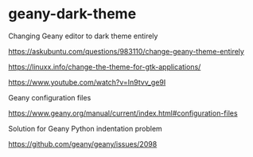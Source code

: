 # geany-dark-theme

Changing Geany editor to dark theme entirely

https://askubuntu.com/questions/983110/change-geany-theme-entirely

https://linuxx.info/change-the-theme-for-gtk-applications/

https://www.youtube.com/watch?v=In9tvv_ge9I

Geany configuration files

https://www.geany.org/manual/current/index.html#configuration-files

Solution for Geany Python indentation problem

https://github.com/geany/geany/issues/2098
